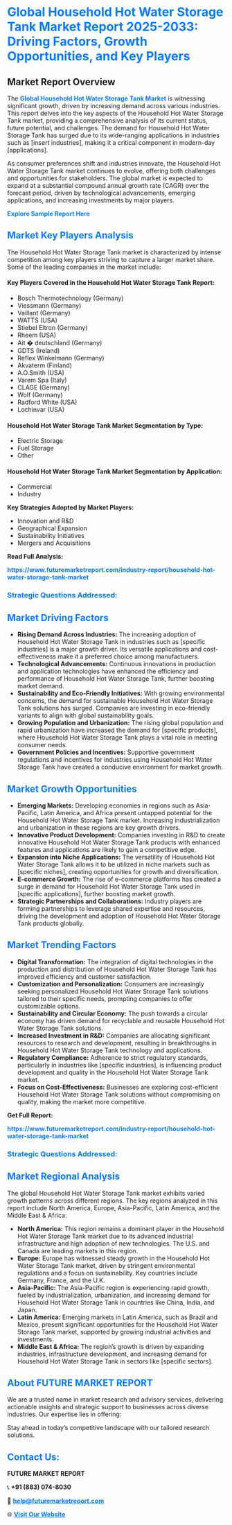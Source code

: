 <h1 style="color: #007BFF;">Global Household Hot Water Storage Tank Market Report 2025-2033: Driving Factors, Growth Opportunities, and Key Players</h1>

<section id="overview">
<h2>Market Report Overview</h2>
<p>The <a href="https://www.futuremarketreport.com/industry-report/household-hot-water-storage-tank-market" style="color: #007BFF; text-decoration: none;"><strong>Global Household Hot Water Storage Tank Market</strong></a> is witnessing significant growth, driven by increasing demand across various industries. This report delves into the key aspects of the Household Hot Water Storage Tank market, providing a comprehensive analysis of its current status, future potential, and challenges. The demand for Household Hot Water Storage Tank has surged due to its wide-ranging applications in industries such as [insert industries], making it a critical component in modern-day [applications].</p>
<p>As consumer preferences shift and industries innovate, the Household Hot Water Storage Tank market continues to evolve, offering both challenges and opportunities for stakeholders. The global market is expected to expand at a substantial compound annual growth rate (CAGR) over the forecast period, driven by technological advancements, emerging applications, and increasing investments by major players.</p>
</section>

<section id="overview">
<p><a href="https://www.futuremarketreport.com/request-sample/reportId=37172" style="color: #007BFF; text-decoration: none;"><strong>Explore Sample Report Here</strong></a></p>
</section>

<section id="key-players">
<h2 style="color: #007BFF;">Market Key Players Analysis</h2>
<p>The Household Hot Water Storage Tank market is characterized by intense competition among key players striving to capture a larger market share. Some of the leading companies in the market include:</p>
<h4>Key Players Covered in the Household Hot Water Storage Tank Report:</h4>
<ul><li>Bosch Thermotechnology (Germany)</li><li>Viessmann (Germany)</li><li>Vaillant (Germany)</li><li>WATTS (USA)</li><li>Stiebel Eltron (Germany)</li><li>Rheem (USA)</li><li>Ait � deutschland (Germany)</li><li>GDTS (Ireland)</li><li>Reflex Winkelmann (Germany)</li><li>Akvaterm (Finland)</li><li>A.O.Smith (USA)</li><li>Varem Spa (Italy)</li><li>CLAGE (Germany)</li><li>Wolf (Germany)</li><li>Radford White (USA)</li><li>Lochinvar (USA)</li></ul>
<h4>Household Hot Water Storage Tank Market Segmentation by Type:</h4>
<ul><li>Electric Storage</li><li>Fuel Storage</li><li>Other</li></ul>

<h4>Household Hot Water Storage Tank Market Segmentation by Application:</h4>
<ul><li>Commercial</li><li>Industry</li></ul>
<p><strong>Key Strategies Adopted by Market Players:</strong></p>
<ul>
<li>Innovation and R&D</li>
<li>Geographical Expansion</li>
<li>Sustainability Initiatives</li>
<li>Mergers and Acquisitions</li>
</ul>
</section>

<section>
<p><strong>Read Full Analysis: </strong></p><a href="https://www.futuremarketreport.com/industry-report/household-hot-water-storage-tank-market" style="color: #007BFF; text-decoration: none;"><strong>https://www.futuremarketreport.com/industry-report/household-hot-water-storage-tank-market</strong></a>
<h3 style="color: #007BFF;">Strategic Questions Addressed:</h3>
</section>

<section id="driving-factors">
<h2 style="color: #007BFF;">Market Driving Factors</h2>
<ul>
<li><strong>Rising Demand Across Industries:</strong> The increasing adoption of Household Hot Water Storage Tank in industries such as [specific industries] is a major growth driver. Its versatile applications and cost-effectiveness make it a preferred choice among manufacturers.</li>
<li><strong>Technological Advancements:</strong> Continuous innovations in production and application technologies have enhanced the efficiency and performance of Household Hot Water Storage Tank, further boosting market demand.</li>
<li><strong>Sustainability and Eco-Friendly Initiatives:</strong> With growing environmental concerns, the demand for sustainable Household Hot Water Storage Tank solutions has surged. Companies are investing in eco-friendly variants to align with global sustainability goals.</li>
<li><strong>Growing Population and Urbanization:</strong> The rising global population and rapid urbanization have increased the demand for [specific products], where Household Hot Water Storage Tank plays a vital role in meeting consumer needs.</li>
<li><strong>Government Policies and Incentives:</strong> Supportive government regulations and incentives for industries using Household Hot Water Storage Tank have created a conducive environment for market growth.</li>
</ul>
</section>

<section id="growth-opportunities">
<h2 style="color: #007BFF;">Market Growth Opportunities</h2>
<ul>
<li><strong>Emerging Markets:</strong> Developing economies in regions such as Asia-Pacific, Latin America, and Africa present untapped potential for the Household Hot Water Storage Tank market. Increasing industrialization and urbanization in these regions are key growth drivers.</li>
<li><strong>Innovative Product Development:</strong> Companies investing in R&D to create innovative Household Hot Water Storage Tank products with enhanced features and applications are likely to gain a competitive edge.</li>
<li><strong>Expansion into Niche Applications:</strong> The versatility of Household Hot Water Storage Tank allows it to be utilized in niche markets such as [specific niches], creating opportunities for growth and diversification.</li>
<li><strong>E-commerce Growth:</strong> The rise of e-commerce platforms has created a surge in demand for Household Hot Water Storage Tank used in [specific applications], further boosting market growth.</li>
<li><strong>Strategic Partnerships and Collaborations:</strong> Industry players are forming partnerships to leverage shared expertise and resources, driving the development and adoption of Household Hot Water Storage Tank products globally.</li>
</ul>
</section>

<section id="trending-factors">
<h2 style="color: #007BFF;">Market Trending Factors</h2>
<ul>
<li><strong>Digital Transformation:</strong> The integration of digital technologies in the production and distribution of Household Hot Water Storage Tank has improved efficiency and customer satisfaction.</li>
<li><strong>Customization and Personalization:</strong> Consumers are increasingly seeking personalized Household Hot Water Storage Tank solutions tailored to their specific needs, prompting companies to offer customizable options.</li>
<li><strong>Sustainability and Circular Economy:</strong> The push towards a circular economy has driven demand for recyclable and reusable Household Hot Water Storage Tank solutions.</li>
<li><strong>Increased Investment in R&D:</strong> Companies are allocating significant resources to research and development, resulting in breakthroughs in Household Hot Water Storage Tank technology and applications.</li>
<li><strong>Regulatory Compliance:</strong> Adherence to strict regulatory standards, particularly in industries like [specific industries], is influencing product development and quality in the Household Hot Water Storage Tank market.</li>
<li><strong>Focus on Cost-Effectiveness:</strong> Businesses are exploring cost-efficient Household Hot Water Storage Tank solutions without compromising on quality, making the market more competitive.</li>
</ul>
</section>

<section>
<p><strong>Get Full Report: </strong></p><a href="https://www.futuremarketreport.com/industry-report/household-hot-water-storage-tank-market" style="color: #007BFF; text-decoration: none;"><strong>https://www.futuremarketreport.com/industry-report/household-hot-water-storage-tank-market</strong></a>
<h3 style="color: #007BFF;">Strategic Questions Addressed:</h3>
</section>


<section id="regional-analysis">
<h2 style="color: #007BFF;">Market Regional Analysis</h2>
<p>The global Household Hot Water Storage Tank market exhibits varied growth patterns across different regions. The key regions analyzed in this report include North America, Europe, Asia-Pacific, Latin America, and the Middle East & Africa:</p>
<ul>
<li><strong>North America:</strong> This region remains a dominant player in the Household Hot Water Storage Tank market due to its advanced industrial infrastructure and high adoption of new technologies. The U.S. and Canada are leading markets in this region.</li>
<li><strong>Europe:</strong> Europe has witnessed steady growth in the Household Hot Water Storage Tank market, driven by stringent environmental regulations and a focus on sustainability. Key countries include Germany, France, and the U.K.</li>
<li><strong>Asia-Pacific:</strong> The Asia-Pacific region is experiencing rapid growth, fueled by industrialization, urbanization, and increasing demand for Household Hot Water Storage Tank in countries like China, India, and Japan.</li>
<li><strong>Latin America:</strong> Emerging markets in Latin America, such as Brazil and Mexico, present significant opportunities for the Household Hot Water Storage Tank market, supported by growing industrial activities and investments.</li>
<li><strong>Middle East & Africa:</strong> The region’s growth is driven by expanding industries, infrastructure development, and increasing demand for Household Hot Water Storage Tank in sectors like [specific sectors].</li>
</ul>
</section>

<footer>
<h2 style="color: #007BFF;">About FUTURE MARKET REPORT</h2>
<p>We are a trusted name in market research and advisory services, delivering actionable insights and strategic support to businesses across diverse industries. Our expertise lies in offering:</p>

<p>Stay ahead in today’s competitive landscape with our tailored research solutions.</p>

<h2 style="color: #007BFF;">Contact Us:</h2>
<p><strong>FUTURE MARKET REPORT</strong></p>
<p>📞 <strong>+91 (883) 074-8030</strong></p>
<p>📧 <strong><a href="mailto:help@futuremarketreport.com" style="color: #007BFF;">help@futuremarketreport.com</a></strong></p>
<p>🌐 <strong><a href="https://www.futuremarketreport.com/" style="color: #007BFF;">Visit Our Website</a></strong></p>
</footer>